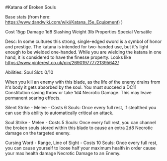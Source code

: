 #Katana of Broken Souls

Base stats (from here: https://www.dandwiki.com/wiki/Katana_(5e_Equipment) )

Cost 15gp
Damage 1d8 Slashing
Weight 3lb
Properties Special Versatile

Desc:
In some cultures this strong, single-edged sword is a symbol of honor and prestige. The katana is intended for two-handed use, but it's light enough to be wielded one-handed.
While you are wielding the katana in one hand, it is considered to have the finesse property.
Looks like https://www.pinterest.co.uk/pin/269019777721395642/

Abilities:
Soul Slot: 0/10

When you kill an enemy with this blade, as the life of the enemy drains from it's body it gets absorbed by the soul. You must succeed a DC11 Constitution saving throw or take 1d4 Necrotic Damage.
This may leave permanent scaring effects.

Silent Strike - Melee - Costs 6 Souls:
Once every full rest, if stealthed you can use this ability to automatically critical an attack. 

Soul Strike - Melee - Costs 5 Souls: 
Once every full rest, you can channel the broken souls stored within this blade to cause an extra 2d8 Necrotic damage on the targeted enemy.

Cursing Word - Range, Line of Sight - Costs 10 Souls:
Once every full rest, you can cause yourself to loose half your maximum health in order cause your max health damage Necrotic Damage to an Enemy.

